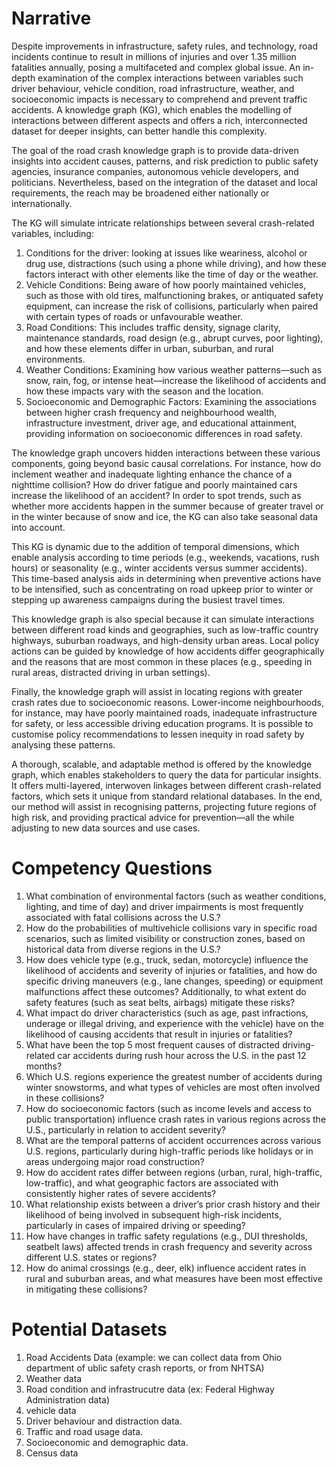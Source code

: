 # Narrative
Despite improvements in infrastructure, safety rules, and technology, road incidents continue to result in millions of injuries and over 1.35 million fatalities annually, posing a multifaceted and complex global issue. An in-depth examination of the complex interactions between variables such driver behaviour, vehicle condition, road infrastructure, weather, and socioeconomic impacts is necessary to comprehend and prevent traffic accidents. A knowledge graph (KG), which enables the modelling of interactions between different aspects and offers a rich, interconnected dataset for deeper insights, can better handle this complexity.

The goal of the road crash knowledge graph is to provide data-driven insights into accident causes, patterns, and risk prediction to public safety agencies, insurance companies, autonomous vehicle developers, and politicians. Nevertheless, based on the integration of the dataset and local requirements, the reach may be broadened either nationally or internationally.

The KG will simulate intricate relationships between several crash-related variables, including:

1) Conditions for the driver: looking at issues like weariness, alcohol or drug use, distractions (such using a phone while driving), and how these factors interact with other elements like the time of day or the weather.
2) Vehicle Conditions: Being aware of how poorly maintained vehicles, such as those with old tires, malfunctioning brakes, or antiquated safety equipment, can increase the risk of collisions, particularly when paired with certain types of roads or unfavourable weather.
3) Road Conditions: This includes traffic density, signage clarity, maintenance standards, road design (e.g., abrupt curves, poor lighting), and how these elements differ in urban, suburban, and rural environments.
4) Weather Conditions: Examining how various weather patterns—such as snow, rain, fog, or intense heat—increase the likelihood of accidents and how these impacts vary with the season and the location.
5) Socioeconomic and Demographic Factors: Examining the associations between higher crash frequency and neighbourhood wealth, infrastructure investment, driver age, and educational attainment, providing information on socioeconomic differences in road safety.

The knowledge graph uncovers hidden interactions between these various components, going beyond basic causal correlations. For instance, how do inclement weather and inadequate lighting enhance the chance of a nighttime collision? How do driver fatigue and poorly maintained cars increase the likelihood of an accident? In order to spot trends, such as whether more accidents happen in the summer because of greater travel or in the winter because of snow and ice, the KG can also take seasonal data into account.

This KG is dynamic due to the addition of temporal dimensions, which enable analysis according to time periods (e.g., weekends, vacations, rush hours) or seasonality (e.g., winter accidents versus summer accidents). This time-based analysis aids in determining when preventive actions have to be intensified, such as concentrating on road upkeep prior to winter or stepping up awareness campaigns during the busiest travel times.

This knowledge graph is also special because it can simulate interactions between different road kinds and geographies, such as low-traffic country highways, suburban roadways, and high-density urban areas. Local policy actions can be guided by knowledge of how accidents differ geographically and the reasons that are most common in these places (e.g., speeding in rural areas, distracted driving in urban settings).

Finally, the knowledge graph will assist in locating regions with greater crash rates due to socioeconomic reasons. Lower-income neighbourhoods, for instance, may have poorly maintained roads, inadequate infrastructure for safety, or less accessible driving education programs. It is possible to customise policy recommendations to lessen inequity in road safety by analysing these patterns.

A thorough, scalable, and adaptable method is offered by the knowledge graph, which enables stakeholders to query the data for particular insights. It offers multi-layered, interwoven linkages between different crash-related factors, which sets it unique from standard relational databases. In the end, our method will assist in recognising patterns, projecting future regions of high risk, and providing practical advice for prevention—all the while adjusting to new data sources and use cases.


#  Competency Questions
1. What combination of environmental factors (such as weather conditions, lighting, and time of day) and driver impairments is most frequently associated with fatal collisions across the U.S.?
2. How do the probabilities of multivehicle collisions vary in specific road scenarios, such as limited visibility or construction zones, based on historical data from diverse regions in the U.S.?
3. How does vehicle type (e.g., truck, sedan, motorcycle) influence the likelihood of accidents and severity of injuries or fatalities, and how do specific driving maneuvers (e.g., lane changes, speeding) or equipment malfunctions affect these outcomes? Additionally, to what extent do safety features (such as seat belts, airbags) mitigate these risks?
4. What impact do driver characteristics (such as age, past infractions, underage or illegal driving, and experience with the vehicle) have on the likelihood of causing accidents that result in injuries or fatalities?
5. What have been the top 5 most frequent causes of distracted driving-related car accidents during rush hour across the U.S. in the past 12 months?
6. Which U.S. regions experience the greatest number of accidents during winter snowstorms, and what types of vehicles are most often involved in these collisions?
7. How do socioeconomic factors (such as income levels and access to public transportation) influence crash rates in various regions across the U.S., particularly in relation to accident severity?
8. What are the temporal patterns of accident occurrences across various U.S. regions, particularly during high-traffic periods like holidays or in areas undergoing major road construction?
9. How do accident rates differ between regions (urban, rural, high-traffic, low-traffic), and what geographic factors are associated with consistently higher rates of severe accidents?
10. What relationship exists between a driver’s prior crash history and their likelihood of being involved in subsequent high-risk incidents, particularly in cases of impaired driving or speeding?
11. How have changes in traffic safety regulations (e.g., DUI thresholds, seatbelt laws) affected trends in crash frequency and severity across different U.S. states or regions?
12. How do animal crossings (e.g., deer, elk) influence accident rates in rural and suburban areas, and what measures have been most effective in mitigating these collisions?




#  Potential Datasets 
1. Road Accidents Data (example: we can collect data from Ohio department of ublic safety crash reports, or from NHTSA) 
2. Weather data
3. Road condition and infrastrucutre data (ex: Federal Highway Administration data)
4. vehicle data
5. Driver behaviour and distraction data.
6. Traffic and road usage data.
7. Socioeconomic and demographic data.
8. Census data



